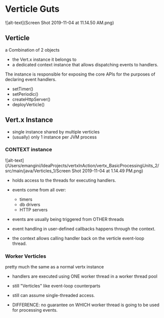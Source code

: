 # Verticle Guts
![alt-text](Screen Shot 2019-11-04 at 11.14.50 AM.png)

## Verticle
a Combination of 2 objects
- the Vert.x instance it belongs to
- a dedicated context instance that allows dispatching events to handlers. 

The instance is responsible for exposing the core APIs for the purposes of declaring
event handlers. 
- setTimer()
- setPeriodic()
- createHttpServer()
- deployVerticle()

## Vert.x Instance
- single instance shared by multiple verticles
- (usually) only 1 instance per JVM process

### CONTEXT instance
![alt-text](/Users/emangini/IdeaProjects/vertxInAction/vertx_BasicProcessingUnits_2/src/main/java/Verticles_1/Screen Shot 2019-11-04 at 1.14.49 PM.png)
- holds access to the threads for executing handlers. 
- events come from all over:
    - timers
    - db drivers
    - HTTP servers
- events are usually being triggered from OTHER threads

- event handling in user-defined callbacks happens through the context. 
- the context allows calling handler back on the verticle event-loop thread. 

### Worker Verticles
pretty much the same as a normal vertx instance
- handlers are executed using ONE worker thread in a worker thread pool
- still "Verticles" like event-loop counterparts
- still can assume single-threaded access. 

- DIFFERENCE: no guarantee on WHICH worker thread is going to be used for processing
events.